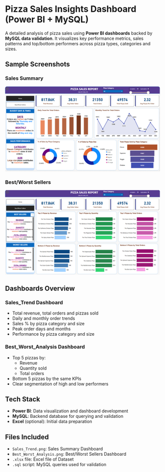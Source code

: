 # Pizza Sales Insights Dashboard (Power BI + MySQL)

A detailed analysis of pizza sales using **Power BI dashboards** backed by **MySQL data validation**. It visualizes key performance metrics, sales patterns and top/bottom performers across pizza types, categories and sizes.

## Sample Screenshots

### Sales Summary
![Sales Summary](./Sales_Trend.png)

### Best/Worst Sellers
![Best Sellers](./Best_Worst_Analysis.png)

## Dashboards Overview

### **Sales_Trend Dashboard**
- Total revenue, total orders and pizzas sold
- Daily and monthly order trends
- Sales % by pizza category and size
- Peak order days and months
- Performance by pizza category and size

### **Best_Worst_Analysis Dashboard**
- Top 5 pizzas by:
  - Revenue
  - Quantity sold
  - Total orders
- Bottom 5 pizzas by the same KPIs
- Clear segmentation of high and low performers

## Tech Stack
- **Power BI**: Data visualization and dashboard development
- **MySQL**: Backend database for querying and validation
- **Excel** (optional): Initial data preparation

## Files Included
- `Sales_Trend.png`: Sales Summary Dashboard
- `Best_Worst_Analysis.png`: Best/Worst Sellers Dashboard
- `.xlsx` file: Excel file of Dataset
- `.sql` script: MySQL queries used for validation
